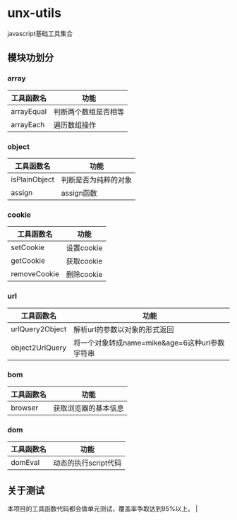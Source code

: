 # unx-utils
javascript基础工具集合
## 模块功划分
### array
|  工具函数名   | 功能  |
|  ----  | ----  |
| arrayEqual  | 判断两个数组是否相等 |
| arrayEach  | 遍历数组操作 |
### object
|  工具函数名   | 功能  |
|  ----  | ----  |
| isPlainObject  | 判断是否为纯粹的对象 |
| assign  | assign函数 |
### cookie
|  工具函数名   | 功能  |
|  ----  | ----  |
| setCookie  | 设置cookie |
| getCookie  | 获取cookie |
| removeCookie  | 删除cookie |
### url
|  工具函数名   | 功能  |
|  ----  | ----  |
| urlQuery2Object  | 解析url的参数以对象的形式返回 |
| object2UrlQuery  | 将一个对象转成name=mike&age=6这种url参数字符串
### bom
|  工具函数名   | 功能  |
|  ----  | ----  |
| browser  | 获取浏览器的基本信息 |
### dom
|  工具函数名   | 功能  |
|  ----  | ----  |
| domEval  | 动态的执行script代码 |

## 关于测试
本项目的工具函数代码都会做单元测试，覆盖率争取达到95%以上。 |

